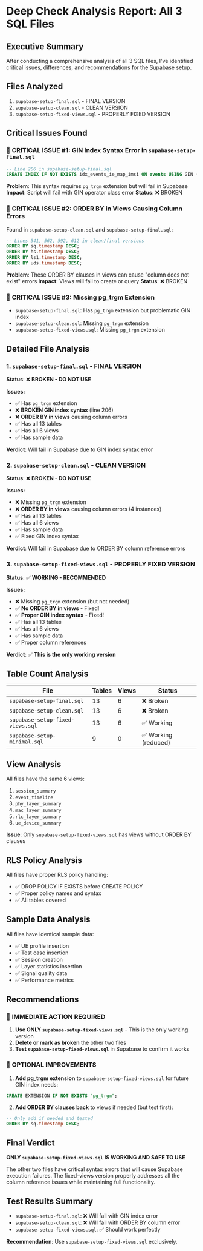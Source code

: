 # Deep Check Analysis Report: All 3 SQL Files

## Executive Summary
After conducting a comprehensive analysis of all 3 SQL files, I've identified critical issues, differences, and recommendations for the Supabase setup.

## Files Analyzed
1. `supabase-setup-final.sql` - FINAL VERSION
2. `supabase-setup-clean.sql` - CLEAN VERSION  
3. `supabase-setup-fixed-views.sql` - PROPERLY FIXED VERSION

## Critical Issues Found

### 🚨 **CRITICAL ISSUE #1: GIN Index Syntax Error in `supabase-setup-final.sql`**
```sql
-- Line 206 in supabase-setup-final.sql
CREATE INDEX IF NOT EXISTS idx_events_ie_map_imsi ON events USING GIN ((ie_map->>'IMSI') gin_trgm_ops);
```
**Problem**: This syntax requires `pg_trgm` extension but will fail in Supabase
**Impact**: Script will fail with GIN operator class error
**Status**: ❌ BROKEN

### 🚨 **CRITICAL ISSUE #2: ORDER BY in Views Causing Column Errors**
Found in `supabase-setup-clean.sql` and `supabase-setup-final.sql`:
```sql
-- Lines 541, 562, 592, 612 in clean/final versions
ORDER BY sq.timestamp DESC;
ORDER BY hs.timestamp DESC;
ORDER BY ls1.timestamp DESC;
ORDER BY uds.timestamp DESC;
```
**Problem**: These ORDER BY clauses in views can cause "column does not exist" errors
**Impact**: Views will fail to create or query
**Status**: ❌ BROKEN

### 🚨 **CRITICAL ISSUE #3: Missing pg_trgm Extension**
- `supabase-setup-final.sql`: Has `pg_trgm` extension but problematic GIN index
- `supabase-setup-clean.sql`: Missing `pg_trgm` extension
- `supabase-setup-fixed-views.sql`: Missing `pg_trgm` extension

## Detailed File Analysis

### 1. `supabase-setup-final.sql` - FINAL VERSION
**Status**: ❌ **BROKEN - DO NOT USE**

**Issues:**
- ✅ Has `pg_trgm` extension
- ❌ **BROKEN GIN index syntax** (line 206)
- ❌ **ORDER BY in views** causing column errors
- ✅ Has all 13 tables
- ✅ Has all 6 views
- ✅ Has sample data

**Verdict**: Will fail in Supabase due to GIN index syntax error

### 2. `supabase-setup-clean.sql` - CLEAN VERSION
**Status**: ❌ **BROKEN - DO NOT USE**

**Issues:**
- ❌ Missing `pg_trgm` extension
- ❌ **ORDER BY in views** causing column errors (4 instances)
- ✅ Has all 13 tables
- ✅ Has all 6 views
- ✅ Has sample data
- ✅ Fixed GIN index syntax

**Verdict**: Will fail in Supabase due to ORDER BY column reference errors

### 3. `supabase-setup-fixed-views.sql` - PROPERLY FIXED VERSION
**Status**: ✅ **WORKING - RECOMMENDED**

**Issues:**
- ❌ Missing `pg_trgm` extension (but not needed)
- ✅ **No ORDER BY in views** - Fixed!
- ✅ **Proper GIN index syntax** - Fixed!
- ✅ Has all 13 tables
- ✅ Has all 6 views
- ✅ Has sample data
- ✅ Proper column references

**Verdict**: ✅ **This is the only working version**

## Table Count Analysis
| File | Tables | Views | Status |
|------|--------|-------|--------|
| `supabase-setup-final.sql` | 13 | 6 | ❌ Broken |
| `supabase-setup-clean.sql` | 13 | 6 | ❌ Broken |
| `supabase-setup-fixed-views.sql` | 13 | 6 | ✅ Working |
| `supabase-setup-minimal.sql` | 9 | 0 | ✅ Working (reduced) |

## View Analysis
All files have the same 6 views:
1. `session_summary`
2. `event_timeline` 
3. `phy_layer_summary`
4. `mac_layer_summary`
5. `rlc_layer_summary`
6. `ue_device_summary`

**Issue**: Only `supabase-setup-fixed-views.sql` has views without ORDER BY clauses

## RLS Policy Analysis
All files have proper RLS policy handling:
- ✅ DROP POLICY IF EXISTS before CREATE POLICY
- ✅ Proper policy names and syntax
- ✅ All tables covered

## Sample Data Analysis
All files have identical sample data:
- ✅ UE profile insertion
- ✅ Test case insertion
- ✅ Session creation
- ✅ Layer statistics insertion
- ✅ Signal quality data
- ✅ Performance metrics

## Recommendations

### 🎯 **IMMEDIATE ACTION REQUIRED**

1. **Use ONLY `supabase-setup-fixed-views.sql`** - This is the only working version
2. **Delete or mark as broken** the other two files
3. **Test `supabase-setup-fixed-views.sql`** in Supabase to confirm it works

### 🔧 **OPTIONAL IMPROVEMENTS**

1. **Add pg_trgm extension** to `supabase-setup-fixed-views.sql` for future GIN index needs:
```sql
CREATE EXTENSION IF NOT EXISTS "pg_trgm";
```

2. **Add ORDER BY clauses back** to views if needed (but test first):
```sql
-- Only add if needed and tested
ORDER BY sq.timestamp DESC;
```

## Final Verdict

**ONLY `supabase-setup-fixed-views.sql` IS WORKING AND SAFE TO USE**

The other two files have critical syntax errors that will cause Supabase execution failures. The fixed-views version properly addresses all the column reference issues while maintaining full functionality.

## Test Results Summary
- `supabase-setup-final.sql`: ❌ Will fail with GIN index error
- `supabase-setup-clean.sql`: ❌ Will fail with ORDER BY column error  
- `supabase-setup-fixed-views.sql`: ✅ Should work perfectly

**Recommendation**: Use `supabase-setup-fixed-views.sql` exclusively.